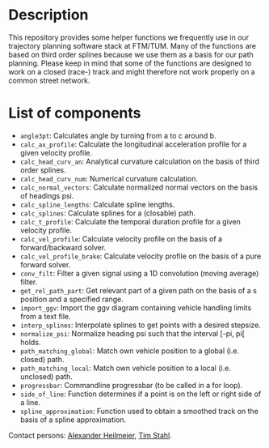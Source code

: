 # Description
This repository provides some helper functions we frequently use in our trajectory planning software stack at FTM/TUM.
Many of the functions are based on third order splines because we use them as a basis for our path planning.
Please keep in mind that some of the functions are designed to work on a closed (race-) track and might therefore
not work properly on a common street network.

# List of components
* `angle3pt`: Calculates angle by turning from a to c around b.
* `calc_ax_profile`: Calculate the longitudinal acceleration profile for a given velocity profile.
* `calc_head_curv_an`: Analytical curvature calculation on the basis of third order splines.
* `calc_head_curv_num`: Numerical curvature calculation.
* `calc_normal_vectors`: Calculate normalized normal vectors on the basis of headings psi.
* `calc_spline_lengths`: Calculate spline lengths.
* `calc_splines`: Calculate splines for a (closable) path.
* `calc_t_profile`: Calculate the temporal duration profile for a given velocity profile.
* `calc_vel_profile`: Calculate velocity profile on the basis of a forward/backward solver.
* `calc_vel_profile_brake`: Calculate velocity profile on the basis of a pure forward solver.
* `conv_filt`: Filter a given signal using a 1D convolution (moving average) filter.
* `get_rel_path_part`: Get relevant part of a given path on the basis of a s position and a specified range.
* `import_ggv`: Import the ggv diagram containing vehicle handling limits from a text file.
* `interp_splines`: Interpolate splines to get points with a desired stepsize.
* `normalize_psi`: Normalize heading psi such that the interval [-pi, pi[ holds.
* `path_matching_global`: Match own vehicle position to a global (i.e. closed) path.
* `path_matching_local`: Match own vehicle position to a local (i.e. unclosed) path.
* `progressbar`: Commandline progressbar (to be called in a for loop).
* `side_of_line`: Function determines if a point is on the left or right side of a line.
* `spline_approximation`: Function used to obtain a smoothed track on the basis of a spline approximation.

Contact persons: [Alexander Heilmeier](mailto:alexander.heilmeier@tum.de), [Tim Stahl](mailto:stahl@ftm.mw.tum.de).
